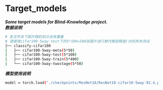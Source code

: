 # Target_models
***Some target models for Blind-Knowledge project.*** <br />
***数据说明*** 
```bash
# 各文件夹下图片随机划分没有重叠
# 请使用cifar100-5way-test下的5*100=500张图片进行替代模型精度/对抗样本测试
├── classify-cifar100
|   ├── cifar100-5way-meta(5*50)
|   ├── cifar100-5way-test(5*100)
|   ├── cifar100-5way-train(5*400)
|   └── cifar100-5way-twostage(5*50)
```
***模型使用说明*** 
```bash
model = torch.load("./checkpoints/ResNet18/ResNet18-cifar10-5way-92.4.pth")
```
